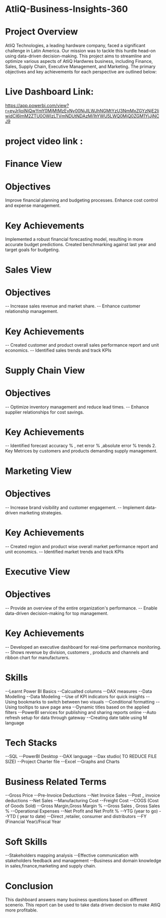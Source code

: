 # AtliQ-Business-Insights-360

# Project Overview
AtliQ Technologies, a leading hardware company, faced a significant challenge in Latin America. Our mission was to tackle this hurdle head-on using data-driven decision-making.
This project aims to streamline and optimize various aspects of AtliQ Hardwres business, including Finance, Sales, Supply Chain, Executive Management, and Marketing. The primary objectives and key achievements for each perspective are outlined below:

# Live Dashboard Link: 
https://app.powerbi.com/view?r=eyJrIjoiNjQwYmY0MjMtMzEyNy00NjJlLWJhNGMtYzU3NmMxZGYzNjE2IiwidCI6ImM2ZTU0OWIzLTVmNDUtNDAzMi1hYWU5LWQ0MjQ0ZGM1YjJjNCJ9

# project video link : 


# Finance View

# Objectives

Improve financial planning and budgeting processes.
Enhance cost control and expense management.

# Key Achievements

Implemented a robust financial forecasting model, resulting in more accurate budget predictions.
Created benchmarking against last year and target goals for budgeting.


# Sales View

# Objectives

-- Increase sales revenue and market share.
-- Enhance customer relationship management.

# Key Achievements

-- Created customer and product overall sales performance report and unit economics.
-- Identified sales trends and track KPIs


# Supply Chain View

# Objectives
-- Optimize inventory management and reduce lead times.
-- Enhance supplier relationships for cost savings.

# Key Achievements

-- Identified forecast accuracy % , net error % ,absolute error % trends 2. Key Metrices by customers and products demanding supply management.


# Marketing View

# Objectives

-- Increase brand visibility and customer engagement.
-- Implement data-driven marketing strategies.

# Key Achievements

-- Created region and product wise overall market performance report and unit economics.
-- Identified market trends and track KPIs


# Executive View

# Objectives

-- Provide an overview of the entire organization's performance.
-- Enable data-driven decision-making for top management.

# Key Achievements

-- Developed an executive dashboard for real-time performance monitoring.
-- Shows revenue by division, customers , products and channels and ribbon chart for manufacturers.


# Skills

--Learnt Power BI Basics
--Calcualted columns
--DAX measures
--Data Modelling 
--Data Modeling
--Use of KPI indicators for quick insights
--Using bookmarks to switch between two visuals
--Conditional formatting
--Using tooltips to save page area
--Dynamic titles based on the applied filters
--PowerBI services for publishing and sharing reports online
--Auto refresh setup for data through gateway
--Creating date table using M language


# Tech Stacks

--SQL
--PowerBI Desktop
--DAX language
--Dax studio( TO REDUCE FILE SIZE)
--Project Charter file
--Excel
--Graphs and Charts

# Business Related Terms

--Gross Price
--Pre-Invoice Deductions
--Net Invoice Sales
--Post _ invoice deductions
--Net Sales
--Manufacturing Cost
--Freight Cost
--COGS (Cost of Goods Sold)
--Gross Margin,Gross Margin %
--Gross Sales , Gross Sales %
--Operational Expenses
--Net Profit and Net Profit %
--YTG (year to go)
--YTD ( year to date)
--Direct ,retailer, consumer and distributors
--FY (Financial Year)/Fiscal Year


# Soft Skills

--Stakeholders mapping analysis
--Effective communication with stakeholders feedback and management
--Business and domain knowledge in sales,finance,marketing and supply chain.


# Conclusion

This dashboard answers many business questions based on different scenerio.
This report can be used to take data driven decision to make AtliQ more profitable.
